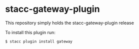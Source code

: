 # stacc-gateway-plugin

This repository simply holds the stacc-gateway-plugin release

To install this plugin run:

```sh
$ stacc plugin install gateway
```
